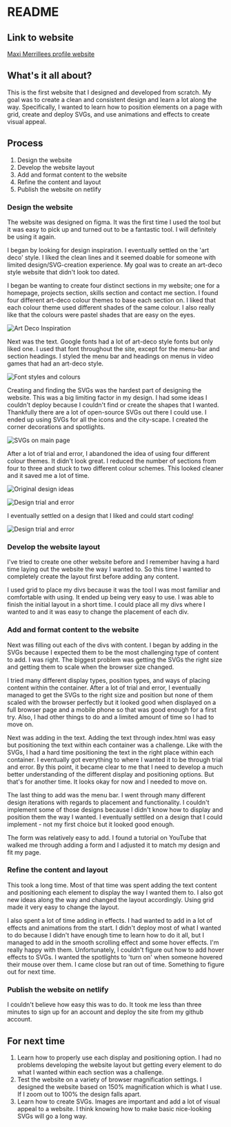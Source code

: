 # README

## Link to website
[Maxi Merrillees profile website](https://maxi-merrillees.netlify.com/)

## What's it all about?
This is the first website that I designed and developed from scratch. My goal was to create a clean and consistent design and learn a lot along the way. Specifically, I wanted to learn how to position elements on a page with grid, create and deploy SVGs, and use animations and effects to create visual appeal.

## Process

1.	Design the website 
2.  Develop the website layout
3.  Add and format content to the website
4.  Refine the content and layout
5.  Publish the website on netlify

### Design the website
The website was designed on figma. It was the first time I used the tool but it was easy to pick up and turned out to be a fantastic tool. I will definitely be using it again.

I began by looking for design inspiration. I eventually settled on the 'art deco' style. I liked the clean lines and it seemed doable for someone with limited design/SVG-creation experience. My goal was to create an art-deco style website that didn't look too dated.

I began be wanting to create four distinct sections in my website; one for a homepage, projects section, skills section and contact me section. I found four different art-deco colour themes to base each section on. I liked that each colour theme used different shades of the same colour. I also really like that the colours were pastel shades that are easy on the eyes.

![Art Deco Inspiration](/figma_images/one-art-deco.png)

Next was the text. Google fonts had a lot of art-deco style fonts but only liked one. I used that font throughout the site, except for the menu-bar and section headings. I styled the menu bar and headings on menus in video games that had an art-deco style.

![Font styles and colours](/figma_images/two-fonts.png)

Creating and finding the SVGs was the hardest part of designing the website. This was a big limiting factor in my design. I had some ideas I couldn't deploy because I couldn't find or create the shapes that I wanted. Thankfully there are a lot of open-source SVGs out there I could use. I ended up using SVGs for all the icons and the city-scape. I created the corner decorations and spotlights.

![SVGs on main page](/figma_images/three-svgs.png)

After a lot of trial and error, I abandoned the idea of using four different colour themes. It didn't look great. I reduced the number of sections from four to three and stuck to two different colour schemes. This looked cleaner and it saved me a lot of time.

![Original design ideas](/figma_images/four-design-ideas.png)

![Design trial and error](/figma_images/five-trial-and-error.png)

I eventually settled on a design that I liked and could start coding!

![Design trial and error](/figma_images/six-final-design.png)

### Develop the website layout
I've tried to create one other website before and I remember having a hard time laying out the website the way I wanted to. So this time I wanted to completely create the layout first before adding any content.

I used grid to place my divs because it was the tool I was most familiar and comfortable with using. It ended up being very easy to use. I was able to finish the initial layout in a short time. I could place all my divs where I wanted to and it was easy to change the placement of each div.

### Add and format content to the website
Next was filling out each of the divs with content. I began by adding in the SVGs because I expected them to be the most challenging type of content to add. I was right. The biggest problem was getting the SVGs the right size and getting them to scale when the browser size changed. 

I tried many different display types, position types, and ways of placing content within the container. After a lot of trial and error, I eventually managed to get the SVGs to the right size and position but none of them scaled with the browser perfectly but it looked good when displayed on a full browser page and a mobile phone so that was good enough for a first try. Also, I had other things to do and a limited amount of time so I had to move on.

Next was adding in the text. Adding the text through index.html was easy but positioning the text within each container was a challenge. Like with the SVGs, I had a hard time positioning the text in the right place within each container. I eventually got everything to where I wanted it to be through trial and error. By this point, it became clear to me that I need to develop a much better understanding of the different display and positioning options. But that's for another time. It looks okay for now and I needed to move on.

The last thing to add was the menu bar. I went through many different design iterations with regards to placement and functionality. I couldn't implement some of those designs because I didn't know how to display and position them the way I wanted. I eventually settlled on a design that I could implement - not my first choice but it looked good enough.

The form was relatively easy to add. I found a tutorial on YouTube that walked me through adding a form and I adjusted it to match my design and fit my page. 

### Refine the content and layout
This took a long time. Most of that time was spent adding the text content and positioning each element to display the way I wanted them to. I also got new ideas along the way and changed the layout accordingly. Using grid made it very easy to change the layout.

I also spent a lot of time adding in effects. I had wanted to add in a lot of effects and animations from the start. I didn't deploy most of what I wanted to do because I didn't have enough time to learn how to do it all, but I managed to add in the smooth scrolling effect and some hover effects. I'm really happy with them. Unfortunately, I couldn't figure out how to add hover effects to SVGs. I wanted the spotlights to 'turn on' when someone hovered their mouse over them. I came close but ran out of time. Something to figure out for next time.

### Publish the website on netlify
I couldn't believe how easy this was to do. It took me less than three minutes to sign up for an account and deploy the site from my github account.

## For next time
1.  Learn how to properly use each display and positioning option. I had no problems developing the website layout but getting every element to do what I wanted within each section was a challenge.
2.  Test the website on a variety of browser magnification settings. I designed the website based on 150% magnification which is what I use. If I zoom out to 100% the design falls apart.
3.  Learn how to create SVGs. Images are important and add a lot of visual appeal to a website. I think knowing how to make basic nice-looking SVGs will go a long way.